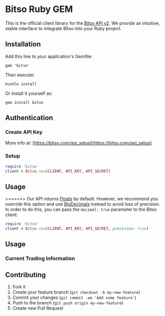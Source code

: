 # Bitso Ruby GEM

This is the official client library for the [Bitso API v2](https://bitso.com/api_info). We provide an intuitive, stable interface to integrate Bitso into your Ruby project.

## Installation

Add this line to your application's Gemfile:

    gem 'bitso'

Then execute:

    bundle install

Or install it yourself as:

    gem install bitso



## Authentication

### Create API Key

More info at: [https://bitso.com/api_setup](https://bitso.com/api_setup)

### Setup

```ruby
require 'bitso'
client = Bitso.new(CLIENT, API_KEY, API_SECRET)
```

## Usage
=======
Our API returns [Floats](http://ruby-doc.org/core-2.2.0/Float.html) by default. However, we recommend you override this option and use [BigDecimals](http://ruby-doc.org/stdlib-1.9.3/libdoc/bigdecimal/rdoc/BigDecimal.html) instead to avoid loss of precision. In order to do this, you can pass the `decimal: true` parameter to the Bitso client:

```ruby
require 'bitso'
client = Bitso.new(CLIENT, API_KEY, API_SECRET, precision: true)
```

## Usage

### Current Trading Information


## Contributing

1. Fork it
2. Create your feature branch (`git checkout -b
my-new-feature`)
3. Commit your changes (`git commit -am 'Add some feature'`)
4. Push to the branch (`git push origin my-new-feature`)
5. Create new Pull Request
